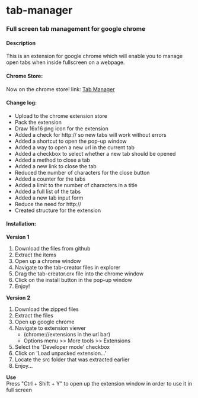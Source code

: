 <h1>tab-manager</h1>

<h3>Full screen tab management for google chrome</h3>
<h4>Description</h4>

<p1>
  This is an extension for google chrome which will enable you to manage open tabs when inside fullscreen on a webpage.
</p1>

<p1>
  <h4>Chrome Store:</h4>
  Now on the chrome store!
  link: 
  <a href="https://chrome.google.com/webstore/detail/tab-manager/joedmpmimnhapomaphaoohgaipeajiji">Tab Manager</a>
  <h4>Change log:</h4>
  <ul>
    <li>Upload to the chrome extension store</li>
    <li>Pack the extension</li>
    <li>Draw 16x16 png icon for the extension</li>
    <li>Added a check for http:// so new tabs will work without errors</li>
    <li>Added a shortcut to open the pop-up window</li>
    <li>Added a way to open a new url in the current tab</li>
    <li>Added a checkbox to select whether a new tab should be opened</li>
    <li>Added a method to close a tab</li>
    <li>Added a new link to close the tab</li>
    <li>Reduced the number of characters for the close button</li>
    <li>Added a counter for the tabs</li>
    <li>Added a limit to the number of characters in a title</li>
    <li>Added a full list of the tabs</li>
    <li>Added a new tab input form</li>
    <li>Reduce the need for http://</li>
    <li>Created structure for the extension</li>
  </ul>
  <h4>Installation:</h4>
  <strong>Version 1</strong>
  <ol>
    <li>Download the files from github</li>
    <li>Extract the items</li>
    <li>Open up a chrome window</li>
    <li>Navigate to the tab-creator files in explorer</li>
    <li>Drag the tab-creator.crx file into the chrome window</li>
    <li>Click on the install button in the pop-up window</li>
    <li>Enjoy!</li>
  </ol>
  <strong>Version 2</strong>
  <ol>
    <li>Download the zipped files</li>
    <li>Extract the files</li>
    <li>Open up google chrome</li>
    <li>Navigate to extension viewer
      <ul>
        <li>(chrome://extensions in the url bar)</li>
        <li>Options menu >> More tools >> Extensions</li>
      </ul>
    </li>
    <li>Select the 'Developer mode' checkbox</li>
    <li>Click on 'Load unpacked extension...'</li>
    <li>Locate the src folder that was extracted earlier</li>
    <li>Enjoy...</li>
  </ol>
  <strong>Use</strong><br>
  Press "Ctrl + Shift + Y" to open up the extension window in order to use it in full screen
</p1>
